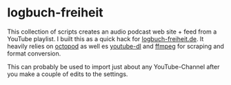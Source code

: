 # logbuch-freiheit

This collection of scripts creates an audio podcast web site + feed from a YouTube playlist.
I built this as a quick hack for [logbuch-freiheit.de](https://logbuch-freiheit.de).
It heavily relies on [octopod](https://github.com/jekyll-octopod/jekyll-octopod) as well es [youtube-dl](https://github.com/ytdl-org/youtube-dl) and [ffmpeg](https://github.com/FFmpeg/FFmpeg) for scraping and format conversion.

This can probably be used to import just about any YouTube-Channel after you make a couple of edits to the settings.
